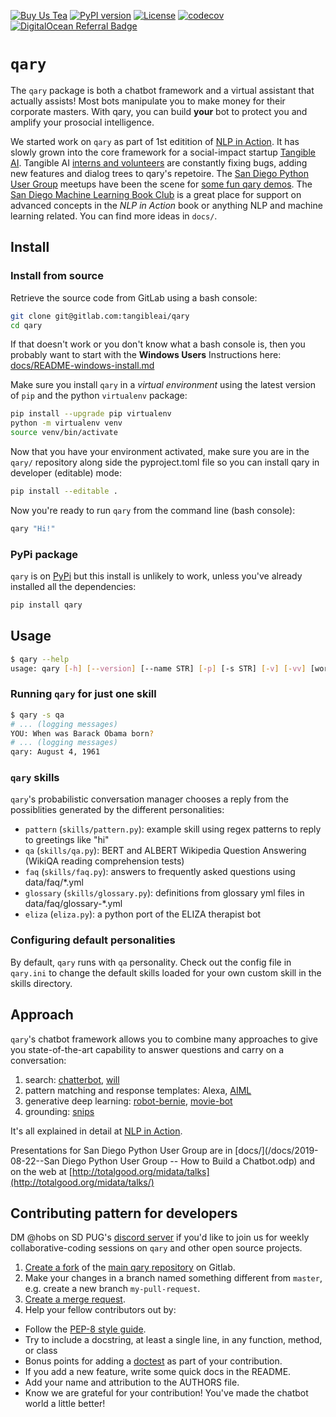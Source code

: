 [![Buy Us Tea](https://github.com/nlpia/nlpia-bot/raw/develop/docs/media/small-leaf-and-name-screenshot-31x80.png)](https://buymeacoffee.com/hobs)
[![PyPI version](https://img.shields.io/pypi/pyversions/qary.svg)](https://pypi.org/project/qary/)
[![License](https://img.shields.io/pypi/l/qary.svg)](https://pypi.python.org/pypi/qary/)
[![codecov](https://codecov.io/gl/tangibleai/qary/branch/master/graph/badge.svg)](https://codecov.io/gl/tangibleai/qary)
[![DigitalOcean Referral Badge](https://web-platforms.sfo2.digitaloceanspaces.com/WWW/Badge%202.svg)](https://www.digitalocean.com/?refcode=5bc34fba1bee&utm_campaign=Referral_Invite&utm_medium=Referral_Program&utm_source=badge)


# `qary`

The `qary` package is both a chatbot framework and a virtual assistant that actually assists!
Most bots manipulate you to make money for their corporate masters. With qary, you can build **your** bot to protect you and amplify your prosocial intelligence.

We started work on `qary` as part of 1st editition of [NLP in Action](https://proai.org/nlpia2-book).
It has slowly grown into the core framework for a social-impact startup [Tangible AI](https://tangibleai.com).
Tangible AI [interns and volunteers](/docs/wiki/contributors.md) are constantly fixing bugs, adding new features and dialog trees to qary's repetoire.
The [San Diego Python User Group](https://www.pythonsd.org/index.html) meetups have been the scene for [some fun qary demos](https://piped.kavin.rocks/channel/UCXU-oZwaHnoYUhja_yrrrGg).
The [San Diego Machine Learning Book Club](https://www.meetup.com/San-Diego-Machine-Learning/) is a great place for support on advanced concepts in the _NLP in Action_ book or anything NLP and machine learning related.
You can find more ideas in `docs/`.

## Install

### Install from source

Retrieve the source code from GitLab using a bash console:

```bash
git clone git@gitlab.com:tangibleai/qary
cd qary
```

If that doesn't work or you don't know what a bash console is, then you probably want to start with the **Windows Users** Instructions here: [docs/README-windows-install.md](docs/README-windows-install.md)

Make sure you install `qary` in a _virtual environment_ using the latest version of `pip` and the python `virtualenv` package:

```bash
pip install --upgrade pip virtualenv
python -m virtualenv venv
source venv/bin/activate
```

Now that you have your environment activated, make sure you are in the `qary/` repository along side the pyproject.toml file so you can install qary in developer (editable) mode:

```bash
pip install --editable .
```

Now you're ready to run `qary` from the command line (bash console):

```bash
qary "Hi!"
```

### PyPi package
`qary` is on [PyPi](https://pypi.org/project/qary/) but this install is unlikely to work, unless you've already installed all the dependencies:

```bash
pip install qary
```

## Usage

```bash
$ qary --help
usage: qary [-h] [--version] [--name STR] [-p] [-s STR] [-v] [-vv] [words [words ...]]
```

### Running `qary` for just one skill

```bash
$ qary -s qa
# ... (logging messages)
YOU: When was Barack Obama born?
# ... (logging messages)
qary: August 4, 1961
```

### `qary` skills

`qary`'s probabilistic conversation manager chooses a reply from the possiblities generated by the different personalities:

- `pattern` (`skills/pattern.py`): example skill using regex patterns to reply to greetings like "hi"
- `qa` (`skills/qa.py`): BERT and ALBERT Wikipedia Question Answering (WikiQA reading comprehension tests)
- `faq` (`skills/faq.py`): answers to frequently asked questions using data/faq/*.yml
- `glossary` (`skills/glossary.py`): definitions from glossary yml files in data/faq/glossary-*.yml
- `eliza` (`eliza.py`): a python port of the ELIZA therapist bot

### Configuring default personalities

By default, `qary` runs with `qa` personality. Check out the config file in `qary.ini` to change the default skills loaded for your own custom skill in the skills directory.

## Approach

`qary`'s chatbot framework allows you to combine many approaches to give you state-of-the-art capability to answer questions and carry on a conversation:

1. search: [chatterbot](https://github.com/gunthercox/ChatterBot), [will](https://github.com/skoczen/will)
2. pattern matching and response templates: Alexa, [AIML](https://github.com/keiffster/program-y)
3. generative deep learning: [robot-bernie](https://github.com/nlpia/robot-bernie), [movie-bot](https://github.com/totalgood/nlpia/blob/master/src/nlpia/book/examples/ch10_movie_dialog_chatbot.py)
4. grounding: [snips](https://github.com/snipsco/snips-nlu)

It's all explained in detail at [NLP in Action](https://www.manning.com/books/natural-language-processing-in-action).

Presentations for San Diego Python User Group are in [docs/](/docs/2019-08-22--San Diego Python User Group -- How to Build a Chatbot.odp) and on the web at [http://totalgood.org/midata/talks](http://totalgood.org/midata/talks/)

## Contributing pattern for developers

DM @hobs on SD PUG's [discord server](https://discord.gg/yFTAQDxg) if you'd like to join us for weekly collaborative-coding sessions on `qary` and other open source projects.

1. [Create a fork](https://docs.gitlab.com/ee/user/project/repository/forking_workflow.html#creating-a-fork) of the [main qary repository](https://gitlab.com/tangibleai/qary) on Gitlab.
2. Make your changes in a branch named something different from `master`, e.g. create
   a new branch `my-pull-request`.
3. [Create a merge request](https://docs.gitlab.com/ee/user/project/merge_requests/creating_merge_requests.html).
4. Help your fellow contributors out by:
  - Follow the [PEP-8 style guide](https://www.python.org/dev/peps/pep-0008/).
  - Try to include a docstring, at least a single line, in any function, method, or class
  - Bonus points for adding a [doctest](https://docs.python.org/3/library/doctest.html) as part of your contribution.
  - If you add a new feature, write some quick docs in the README.
  - Add your name and attribution to the AUTHORS file.
  - Know we are grateful for your contribution! You've made the chatbot world a little better!

